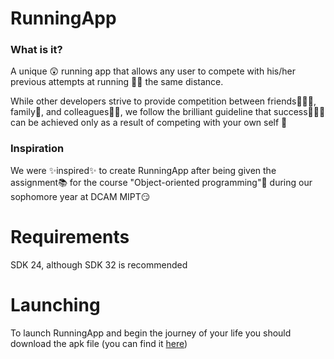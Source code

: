 # RunningApp
### What is it?
A unique 😲 running app that allows any user to compete with his/her previous attempts at running 🏃‍♂️ the same distance. 

While other developers strive to provide competition between friends🧑‍🤝‍🧑, family🤗, and colleagues🧑‍💼, 
we follow the brilliant guideline that success🥇🥈🥉 can be achieved only as a result of competing with your own self 🖖

### Inspiration
We were ✨inspired✨ to create RunningApp after being given the assignment📚 for the course "Object-oriented programming"📩 during our sophomore year at DCAM MIPT😏

# Requirements
SDK 24, although SDK 32 is recommended

# Launching
To launch RunningApp and begin the journey of your life you should download the apk file (you can find it [here](https://github.com/nzelenyy/RunningApp/blob/master/app-debug.apk))
